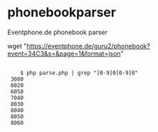 # phonebookparser
Eventphone.de phonebook parser

wget "https://eventphone.de/guru2/phonebook?event=34C3&s=&page=1&format=json"

<code>
	$ php parse.php | grep "[0-9]0[0-9]0"
 3080
 6020
 6050
 7040
 8030
 8040
 8050
 8060
</code>

